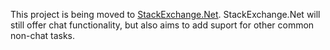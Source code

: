 This project is being  moved to [StackExchange.Net](https://github.com/ArcticEcho/StackExchange/tree/master). StackExchange.Net will still offer chat functionality, but also aims to add suport for other common non-chat tasks.
